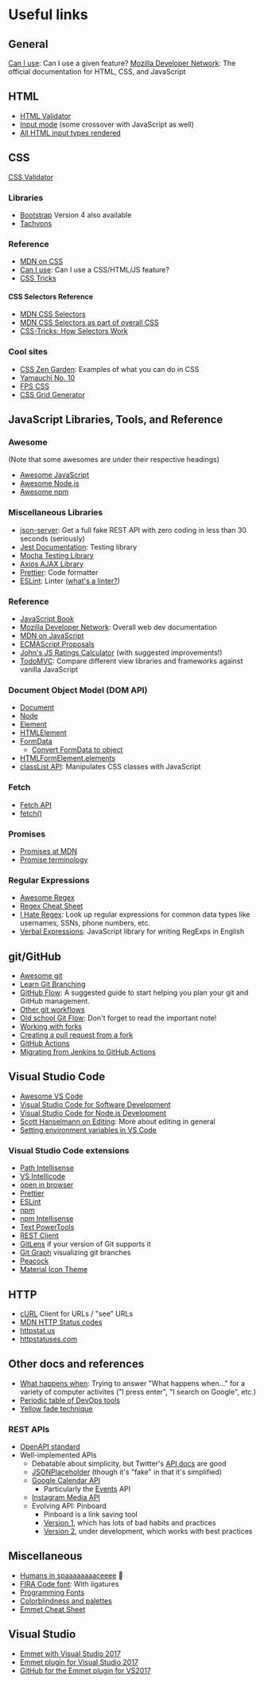 # Useful links

## General

[Can I use](https://caniuse.com/): Can I use a given feature?
[Mozilla Developer Network](https://developer.mozilla.org/en-US/): The official documentation for HTML, CSS, and JavaScript

## HTML

- [HTML Validator](https://validator.w3.org/)
- [Input mode](https://css-tricks.com/everything-you-ever-wanted-to-know-about-inputmode/) (some crossover with JavaScript as well)
- [All HTML input types rendered](https://developer.mozilla.org/en-US/docs/Web/HTML/Element/input#input_types)

## CSS

[CSS Validator](https://jigsaw.w3.org/css-validator/)

### Libraries

- [Bootstrap](https://getbootstrap.com/docs) Version 4 also available
- [Tachyons](https://tachyons.io/)

### Reference

- [MDN on CSS](https://developer.mozilla.org/en-US/docs/Web/CSS)
- [Can I use](https://caniuse.com/): Can I use a CSS/HTML/JS feature?
- [CSS Tricks](https://css-tricks.com/)

#### CSS Selectors Reference

- [MDN CSS Selectors](https://developer.mozilla.org/en-US/docs/Web/CSS/CSS_Selectors)
- [MDN CSS Selectors as part of overall CSS](https://developer.mozilla.org/en-US/docs/Learn/CSS/Building_blocks/Selectors)
- [CSS-Tricks: How Selectors Work](https://css-tricks.com/how-css-selectors-work/)

### Cool sites

- [CSS Zen Garden](http://www.csszengarden.com/221/): Examples of what you can do in CSS
- [Yamauchi No. 10](https://y-n10.com/)
- [FPS CSS](https://keithclark.co.uk/labs/css-fps/)
- [CSS Grid Generator](https://cssgrid-generator.netlify.app/)

## JavaScript Libraries, Tools, and Reference

### Awesome

(Note that some awesomes are under their respective headings)

- [Awesome JavaScript](https://github.com/sorrycc/awesome-javascript)
- [Awesome Node.js](https://github.com/sindresorhus/awesome-nodejs)
- [Awesome npm](https://github.com/sindresorhus/awesome-npm)

### Miscellaneous Libraries

- [json-server](https://github.com/typicode/json-server): Get a full fake REST API with zero coding in less than 30 seconds (seriously)
- [Jest Documentation](https://jestjs.io/docs/getting-started): Testing library
- [Mocha Testing Library](https://mochajs.org/)
- [Axios AJAX Library](https://axios-http.com/docs/api_intro)
- [Prettier](https://prettier.io/): Code formatter
- [ESLint](https://eslint.org/): Linter ([what's a linter?](https://sourcelevel.io/blog/what-is-a-linter-and-why-your-team-should-use-it))

### Reference

- [JavaScript Book](javascriptbook.com/code/)
- [Mozilla Developer Network](https://developer.mozilla.org/): Overall web dev documentation
- [MDN on JavaScript](https://developer.mozilla.org/en-US/docs/Web/JavaScript)
- [ECMAScript Proposals](https://github.com/tc39/proposals)
- [John's JS Ratings Calculator](https://github.com/johnpaxton-tjx/JS-RatingsCalculator) (with suggested improvements!)
- [TodoMVC](https://todomvc.com/): Compare different view libraries and frameworks against vanilla JavaScript

### Document Object Model (DOM API)

- [Document](https://developer.mozilla.org/en-US/docs/Web/API/Document)
- [Node](https://developer.mozilla.org/en-US/docs/Web/API/Node)
- [Element](https://developer.mozilla.org/en-US/docs/Web/API/Element)
- [HTMLElement](https://developer.mozilla.org/en-US/docs/Web/API/HTMLElement)
- [FormData](https://developer.mozilla.org/en-US/docs/Web/API/FormData/FormData)
  - [Convert FormData to object](https://stackoverflow.com/questions/41431322/how-to-convert-formdata-html5-object-to-json)
- [HTMLFormElement.elements](https://developer.mozilla.org/en-US/docs/Web/API/HTMLFormElement/elements)
- [classList API](https://developer.mozilla.org/en-US/docs/Web/API/Element/classList): Manipulates CSS classes with JavaScript

### Fetch

- [Fetch API](https://developer.mozilla.org/en-US/docs/Web/API/Fetch_API)
- [fetch()](https://developer.mozilla.org/en-US/docs/Web/API/fetch)

### Promises

- [Promises at MDN](https://developer.mozilla.org/en-US/docs/Web/JavaScript/Reference/Global_Objects/Promise)
- [Promise terminology](https://stackoverflow.com/a/56850392)

### Regular Expressions

- [Awesome Regex](https://github.com/aloisdg/awesome-regex)
- [Regex Cheat Sheet](https://remram44.github.io/regex-cheatsheet/regex.html)
- [I Hate Regex](https://ihateregex.io/): Look up regular expressions for common data types like usernames, SSNs, phone numbers, etc.
- [Verbal Expressions](https://github.com/VerbalExpressions/JSVerbalExpressions): JavaScript library for writing RegExps in English

## git/GitHub

- [Awesome git](https://github.com/dictcp/awesome-git)
- [Learn Git Branching](https://learngitbranching.js.org/?locale=en_US)
- [GitHub Flow](https://guides.github.com/introduction/flow/): A suggested guide to start helping you plan your git and GitHub management.
- [Other git workflows](https://buddy.works/blog/5-types-of-git-workflows)
- [Old school Git Flow](https://nvie.com/posts/a-successful-git-branching-model/): Don't forget to read the important note!
- [Working with forks](https://docs.github.com/en/github/collaborating-with-pull-requests/working-with-forks)
- [Creating a pull request from a fork](https://docs.github.com/en/github/collaborating-with-pull-requests/proposing-changes-to-your-work-with-pull-requests/creating-a-pull-request-from-a-fork)
- [GitHub Actions](https://docs.github.com/en/actions)
- [Migrating from Jenkins to GitHub Actions](https://docs.github.com/en/actions/migrating-to-github-actions/migrating-from-jenkins-to-github-actions)

## Visual Studio Code

- [Awesome VS Code](https://github.com/viatsko/awesome-vscode)
- [Visual Studio Code for Software Development](https://app.pluralsight.com/guides/visual-studio-code-for-software-development)
- [Visual Studio Code for Node.js Development](https://app.pluralsight.com/guides/visual-studio-code-for-node.js-development)
- [Scott Hanselmann on Editing](https://www.youtube.com/watch?v=gSMyLMZYjz8): More about editing in general
- [Setting environment variables in VS Code](https://stackoverflow.com/questions/43983718/set-global-path-environment-variable-in-vs-code)

### Visual Studio Code extensions

- [Path Intellisense](https://marketplace.visualstudio.com/items?itemName=christian-kohler.path-intellisense)
- [VS Intellicode](https://marketplace.visualstudio.com/items?itemName=VisualStudioExptTeam.vscodeintellicode)
- [open in browser](https://marketplace.visualstudio.com/items?itemName=techer.open-in-browser)
- [Prettier](https://marketplace.visualstudio.com/items?itemName=esbenp.prettier-vscode)
- [ESLint](https://marketplace.visualstudio.com/items?itemName=dbaeumer.vscode-eslint)
- [npm](https://marketplace.visualstudio.com/items?itemName=eg2.vscode-npm-script)
- [npm Intellisense](https://marketplace.visualstudio.com/items?itemName=christian-kohler.npm-intellisense)
- [Text PowerTools](https://marketplace.visualstudio.com/items?itemName=qcz.text-power-tools)
- [REST Client](https://marketplace.visualstudio.com/items?itemName=humao.rest-client)
- [GitLens](https://marketplace.visualstudio.com/items?itemName=eamodio.gitlens) if your version of Git supports it
- [Git Graph](https://marketplace.visualstudio.com/items?itemName=mhutchie.git-graph) visualizing git branches
- [Peacock](https://marketplace.visualstudio.com/items?itemName=johnpapa.vscode-peacock)
- [Material Icon Theme](https://marketplace.visualstudio.com/items?itemName=PKief.material-icon-theme)

## HTTP

- [cURL](https://curl.se/) Client for URLs / "see" URLs
- [MDN HTTP Status codes](https://developer.mozilla.org/en-US/docs/Web/HTTP/Status)
- [httpstat.us](http://httpstat.us/)
- [httpstatuses.com](https://httpstatuses.com/)

## Other docs and references

- [What happens when](https://github.com/alex/what-happens-when): Trying to answer "What happens when..." for a variety of computer activites ("I press enter", "I search on Google", etc.)
- [Periodic table of DevOps tools](https://digital.ai/periodic-table-of-devops-tools)
- [Yellow fade technique](https://kamranahmed.info/blog/2016/01/30/yellow-fade-technique-in-css/)

### REST APIs

- [OpenAPI standard](https://support.smartbear.com/swaggerhub/docs/tutorials/openapi-3-tutorial.html)
- Well-implemented APIs
  - Debatable about simplicity, but Twitter's [API docs](https://developer.twitter.com/en/docs/api-reference-index) are good
  - [JSONPlaceholder](http://jsonplaceholder.typicode.com/) (though it's "fake" in that it's simplified)
  - [Google Calendar API](https://developers.google.com/calendar/api/v3/reference)
    - Particularly the [Events](https://developers.google.com/calendar/api/v3/reference#Events) API
  - [Instagram Media API](https://developers.facebook.com/docs/instagram-api/reference/ig-media)
  - Evolving API: Pinboard
    - Pinboard is a link saving tool
    - [Version 1](https://pinboard.in/api/), which has lots of bad habits and practices
    - [Version 2](https://pinboard.in/api/v2/overview), under development, which works with best practices

## Miscellaneous

- [Humans in spaaaaaaaaceeee](http://open-notify.org/Open-Notify-API/People-In-Space/) :rocket:
- [FIRA Code font](https://github.com/tonsky/FiraCode): With ligatures
- [Programming Fonts](https://www.programmingfonts.org/)
- [Colorblindness and palettes](https://davidmathlogic.com/colorblind)
- [Emmet Cheat Sheet](https://docs.emmet.io/cheat-sheet/)

## Visual Studio

- [Emmet with Visual Studio 2017](https://social.msdn.microsoft.com/Forums/vstudio/en-US/2b523b11-77d4-405f-a379-82e07ae41177/how-to-use-emmet-for-visual-studio-2017-ide?forum=visualstudiogeneral)
- [Emmet plugin for Visual Studio 2017](https://www.vsixgallery.com/extension/Emmet.net.Sergey%20Rybalkin.9a011f0e-c870-4faa-aaee-536a8040385c/)
- [GitHub for the Emmet plugin for VS2017](https://github.com/mchomer/emmet.net)